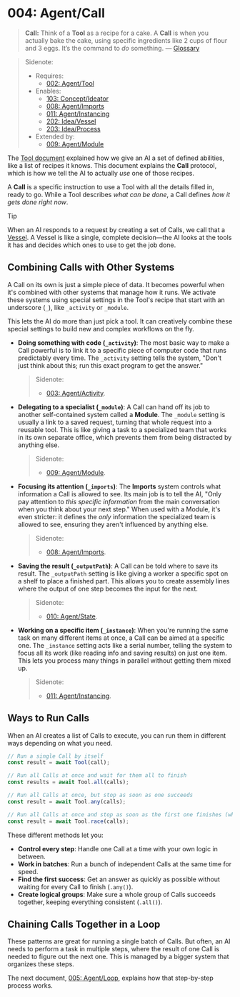 # 004: Agent/Call

> **Call:** Think of a **Tool** as a recipe for a cake. A **Call** is when you actually bake the cake, using specific ingredients like 2 cups of flour and 3 eggs. It’s the command to *do* something. — [Glossary](./000_glossary.md)

> Sidenote:
> - Requires:
>   - [002: Agent/Tool](./002_agent_tool.md)
> - Enables:
>   - [103: Concept/Ideator](./103_concept_ideator.md)
>   - [008: Agent/Imports](./008_agent_imports.md)
>   - [011: Agent/Instancing](./011_agent_instancing.md)
>   - [202: Idea/Vessel](./202_idea_vessel.md)
>   - [203: Idea/Process](./203_idea_process.md)
> - Extended by:
>   - [009: Agent/Module](./009_agent_module.md)

The [Tool document](./002_agent_tool.md) explained how we give an AI a set of defined abilities, like a list of recipes it knows. This document explains the **Call** protocol, which is how we tell the AI to actually *use* one of those recipes.

A **Call** is a specific instruction to use a Tool with all the details filled in, ready to go. While a Tool describes *what can be done*, a Call defines *how it gets done right now*.

> [!TIP]
> When an AI responds to a request by creating a set of Calls, we call that a [Vessel](./202_idea_vessel.md). A Vessel is like a single, complete decision—the AI looks at the tools it has and decides which ones to use to get the job done.

## Combining Calls with Other Systems

A Call on its own is just a simple piece of data. It becomes powerful when it's combined with other systems that manage how it runs. We activate these systems using special settings in the Tool's recipe that start with an underscore (`_`), like `_activity` or `_module`. 

This lets the AI do more than just pick a tool. It can creatively combine these special settings to build new and complex workflows on the fly.

- **Doing something with code (`_activity`)**: The most basic way to make a Call powerful is to link it to a specific piece of computer code that runs predictably every time. The `_activity` setting tells the system, "Don't just think about this; run this exact program to get the answer."

  > Sidenote:
  > - [003: Agent/Activity](./003_agent_activity.md).

- **Delegating to a specialist (`_module`)**: A Call can hand off its job to another self-contained system called a **Module**. The `_module` setting is usually a link to a saved request, turning that whole request into a reusable tool. This is like giving a task to a specialized team that works in its own separate office, which prevents them from being distracted by anything else.

  > Sidenote:
  > - [009: Agent/Module](./009_agent_module.md).

- **Focusing its attention (`_imports`)**: The **Imports** system controls what information a Call is allowed to see. Its main job is to tell the AI, "Only pay attention to *this specific information* from the main conversation when you think about your next step." When used with a Module, it's even stricter: it defines the *only* information the specialized team is allowed to see, ensuring they aren't influenced by anything else.

  > Sidenote:
  > - [008: Agent/Imports](./008_agent_imports.md).

- **Saving the result (`_outputPath`)**: A Call can be told where to save its result. The `_outputPath` setting is like giving a worker a specific spot on a shelf to place a finished part. This allows you to create assembly lines where the output of one step becomes the input for the next.

  > Sidenote:
  > - [010: Agent/State](./010_agent_state.md).

- **Working on a specific item (`_instance`)**: When you're running the same task on many different items at once, a Call can be aimed at a specific one. The `_instance` setting acts like a serial number, telling the system to focus all its work (like reading info and saving results) on just one item. This lets you process many things in parallel without getting them mixed up.
  > Sidenote:
  > - [011: Agent/Instancing](./011_agent_instancing.md).

## Ways to Run Calls

When an AI creates a list of Calls to execute, you can run them in different ways depending on what you need.

```typescript
// Run a single Call by itself
const result = await Tool(call);

// Run all Calls at once and wait for them all to finish
const results = await Tool.all(calls);

// Run all Calls at once, but stop as soon as one succeeds
const result = await Tool.any(calls);

// Run all Calls at once and stop as soon as the first one finishes (whether it succeeded or failed)
const result = await Tool.race(calls);
```

These different methods let you:

- **Control every step**: Handle one Call at a time with your own logic in between.
- **Work in batches**: Run a bunch of independent Calls at the same time for speed.
- **Find the first success**: Get an answer as quickly as possible without waiting for every Call to finish (`.any()`).
- **Create logical groups**: Make sure a whole group of Calls succeeds together, keeping everything consistent (`.all()`).

## Chaining Calls Together in a Loop

These patterns are great for running a single batch of Calls. But often, an AI needs to perform a task in multiple steps, where the result of one Call is needed to figure out the next one. This is managed by a bigger system that organizes these steps.

The next document, [005: Agent/Loop](./005_agent_loop.md), explains how that step-by-step process works.
